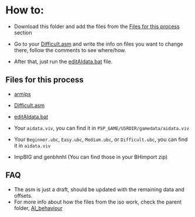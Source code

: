 # How to:

- Download this folder and add the files from the [Files for this process](#Files-for-this-process) section


- Go to your [Difficult.asm](https://github.com/Bunkai9448/NHL-07_public/blob/main/AI_behaviour/AIdataEdit/Difficult.asm) and 
write the info on files you want to change there, follow the comments to see where/how. 

- After that, just run the [editAIdata.bat](https://github.com/Bunkai9448/NHL-07_public/blob/main/AI_behaviour/AIdataEdit/editAIdata.bat) file.

## Files for this process

- [armips](https://github.com/Kingcom/armips/releases)
- [Difficult.asm](https://github.com/Bunkai9448/NHL-07_public/blob/main/AI_behaviour/AIdataEdit/Difficult.asm)
- [editAIdata.bat](https://github.com/Bunkai9448/NHL-07_public/blob/main/AI_behaviour/AIdataEdit/editAIdata.bat)
- Your `aidata.viv`, you can find it in `PSP_GAME/USRDIR/gamedata/aidata.viv`
- Your `Beginner.ubc`, `Easy.ubc`, `Medium.ubc`, or `Difficult.ubc`, you can find it in `aidata.viv`

- <Optional to reduce steps later> ImpBIG and genbhnhl (You can find those in your BHimport zip)

## FAQ

- The asm is just a draft, should be updated with the remaining data and offsets.
- For more info about how the files from the iso work, check the parent folder, [AI_behaviour](https://github.com/Bunkai9448/NHL-07_public/tree/main/AI_behaviour) 
